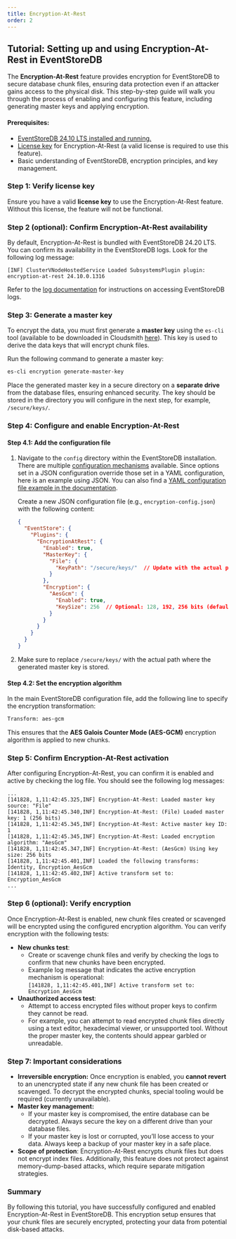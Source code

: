 ```yaml
---
title: Encryption-At-Rest
order: 2
---
```


## Tutorial: Setting up and using Encryption-At-Rest in EventStoreDB

The **Encryption-At-Rest** feature provides encryption for EventStoreDB to secure database chunk files, ensuring data protection even if an attacker gains access to the physical disk. This step-by-step guide will walk you through the process of enabling and configuring this feature, including generating master keys and applying encryption.

#### Prerequisites:

* [EventStoreDB 24.10 LTS installed and running.](/server/v24.10/quick-start/installation.html)  
* [License key](/server/v24.10/quick-start/installation.html#license-keys) for Encryption-At-Rest (a valid license is required to use this feature).  
* Basic understanding of EventStoreDB, encryption principles, and key management.

### Step 1: Verify license key

Ensure you have a valid **license key** to use the Encryption-At-Rest feature. Without this license, the feature will not be functional.

### Step 2 (optional): Confirm Encryption-At-Rest availability

By default, Encryption-At-Rest is bundled with EventStoreDB 24.20 LTS. You can confirm its availability in the EventStoreDB logs. Look for the following log message:

`[INF] ClusterVNodeHostedService Loaded SubsystemsPlugin plugin: encryption-at-rest 24.10.0.1316`

Refer to the [log documentation](/server/v24.10/diagnostics/logs.html) for instructions on accessing EventStoreDB logs.

### Step 3: Generate a master key

To encrypt the data, you must first generate a **master key** using the `es-cli` tool (available to be downloaded in Cloudsmith [here](https://cloudsmith.io/~eventstore/repos/eventstore/packages/?q=es-cli)). This key is used to derive the data keys that will encrypt chunk files.

Run the following command to generate a master key:  
```bash 
es-cli encryption generate-master-key
```
Place the generated master key in a secure directory on a **separate drive** from the database files, ensuring enhanced security. The key should be stored in the directory you will configure in the next step, for example, `/secure/keys/`.

### Step 4: Configure and enable Encryption-At-Rest

#### Step 4.1: Add the configuration file

1. Navigate to the `config` directory within the EventStoreDB installation.  
   There are multiple [configuration mechanisms](/server/v24.10/configuration/) available. Since options set in a JSON configuration override those set in a YAML configuration, here is an example using JSON. You can also find a [YAML configuration file example in the documentation](https://developers.eventstore.com/server/v24.10/security/#configuration).   
     
   Create a new JSON configuration file (e.g., `encryption-config.json`) with the following content:   
   ```json
   {
     "EventStore": {  
       "Plugins": {  
         "EncryptionAtRest": {  
           "Enabled": true,  
           "MasterKey": { 
             "File": {  
               "KeyPath": "/secure/keys/"  // Update with the actual path to your keys  
             }  
           },  
           "Encryption": {  
             "AesGcm": {  
               "Enabled": true,  
               "KeySize": 256  // Optional: 128, 192, 256 bits (default is 256)  
             }  
           }  
         }  
       } 
     }  
   }  
   ```
2. Make sure to replace `/secure/keys/` with the actual path where the generated master key is stored.

#### Step 4.2: Set the encryption algorithm

In the main EventStoreDB configuration file, add the following line to specify the encryption transformation:

```bash
Transform: aes-gcm
```

This ensures that the **AES Galois Counter Mode (AES-GCM)** encryption algorithm is applied to new chunks.

### Step 5: Confirm Encryption-At-Rest activation

After configuring Encryption-At-Rest, you can confirm it is enabled and active by checking the log file. You should see the following log messages: 

```
...
[141828, 1,11:42:45.325,INF] Encryption-At-Rest: Loaded master key source: "File"
[141828, 1,11:42:45.340,INF] Encryption-At-Rest: (File) Loaded master key: 1 (256 bits)
[141828, 1,11:42:45.345,INF] Encryption-At-Rest: Active master key ID: 1
[141828, 1,11:42:45.345,INF] Encryption-At-Rest: Loaded encryption algorithm: "AesGcm"
[141828, 1,11:42:45.347,INF] Encryption-At-Rest: (AesGcm) Using key size: 256 bits
[141828, 1,11:42:45.401,INF] Loaded the following transforms: Identity, Encryption_AesGcm
[141828, 1,11:42:45.402,INF] Active transform set to: Encryption_AesGcm
...
```

### Step 6 (optional): Verify encryption

Once Encryption-At-Rest is enabled, new chunk files created or scavenged will be encrypted using the configured encryption algorithm. You can verify encryption with the following tests:

* **New chunks test**:  
  * Create or scavenge chunk files and verify by checking the logs to confirm that new chunks have been encrypted.   
  * Example log message that indicates the active encryption mechanism is operational:  
    `[141828, 1,11:42:45.401,INF] Active transform set to: Encryption_AesGcm`  
* **Unauthorized access test**:  
  * Attempt to access encrypted files without proper keys to confirm they cannot be read.  
  * For example, you can attempt to read encrypted chunk files directly using a text editor, hexadecimal viewer, or unsupported tool. Without the proper master key, the contents should appear garbled or unreadable.

### Step 7: Important considerations

* **Irreversible encryption:** Once encryption is enabled, you **cannot revert** to an unencrypted state if any new chunk file has been created or scavenged. To decrypt the encrypted chunks, special tooling would be required (currently unavailable).
* **Master key management:**  
  * If your master key is compromised, the entire database can be decrypted. Always secure the key on a different drive than your database files.  
  * If your master key is lost or corrupted, you’ll lose access to your data. Always keep a backup of your master key in a safe place.  
* **Scope of protection**: Encryption-At-Rest encrypts chunk files but does not encrypt index files. Additionally, this feature does not protect against memory-dump-based attacks, which require separate mitigation strategies.

### Summary

By following this tutorial, you have successfully configured and enabled Encryption-At-Rest in EventStoreDB. This encryption setup ensures that your chunk files are securely encrypted, protecting your data from potential disk-based attacks.
